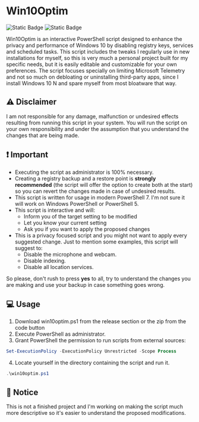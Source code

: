 # Win10Optim

![Static Badge](https://img.shields.io/badge/PowerShell-7%2B-blue?style=flat)
![Static Badge](https://img.shields.io/badge/Windows-10-brightgreen?style=flat)

Win10Optim is an interactive PowerShell script designed to enhance the privacy and performance of Windows 10 by disabling registry keys, services and scheduled tasks.
This script includes the tweaks I regularly use in new installations for myself, so this is very much a personal project built for my specific needs, but it is easily editable and customizable for your own preferences.
The script focuses specially on limiting Microsoft Telemetry and not so much on debloating or uninstalling third-party apps, since I install Windows 10 N and spare myself from most bloatware that way.

## ⚠️ Disclaimer

I am not responsible for any damage, malfunction or undesired effects resulting from running this script in your system.
You will run the script on your own responsibility and under the assumption that you understand the changes that are being made.

## ❗ Important

- Executing the script as administrator is 100% necessary.
- Creating a registry backup and a restore point is **strongly recommended** (the script will offer the option to create both at the start) so you can revert the changes made in case of undesired results.
- This script is written for usage in modern PowerShell 7. I'm not sure it will work on Windows PowerShell or PowerShell 5.
- This script is interactive and will:
	- Inform you of the target setting to be modified
 	- Let you know your current setting
	- Ask you if you want to apply the proposed changes
- This is a privacy focused script and you might not want to apply every suggested change. Just to mention some examples, this script will suggest to:
	- Disable the microphone and webcam.
	- Disable indexing.
	- Disable all location services.
	
So please, don't rush to press **yes** to all, try to understand the changes you are making and use your backup in case something goes wrong. 

## 💻 Usage

1. Download win10optim.ps1 from the release section or the zip from the code button
2. Execute PowerShell as administrator.
3. Grant PowerShell the permission to run scripts from external sources:

```powershell
Set-ExecutionPolicy -ExecutionPolicy Unrestricted -Scope Process
```

4. Locate yourself in the directory containing the script and run it.
```powershell
.\win10optim.ps1
```

## 📣 Notice
This is not a finished project and I'm working on making the script much more descriptive so it's easier to understand the proposed modifications.
